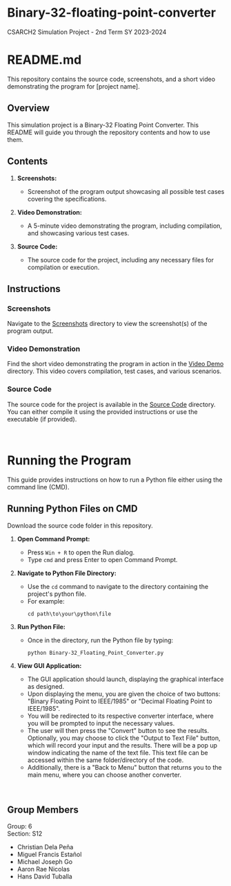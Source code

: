 # Binary-32-floating-point-converter
CSARCH2 Simulation Project - 2nd Term SY 2023-2024

# README.md

This repository contains the source code, screenshots, and a short video demonstrating the program for [project name].

## Overview

This simulation project is a Binary-32 Floating Point Converter. This README will guide you through the repository contents and how to use them.

## Contents

1. **Screenshots:** 
    - Screenshot of the program output showcasing all possible test cases covering the specifications.

2. **Video Demonstration:** 
    - A 5-minute video demonstrating the program, including compilation, and showcasing various test cases.

3. **Source Code:**
    - The source code for the project, including any necessary files for compilation or execution.

## Instructions

### Screenshots

Navigate to the [Screenshots](https://github.com/aaronnicolas/Binary-32-floating-point-converter/tree/main/screenshots) directory to view the screenshot(s) of the program output.

### Video Demonstration

Find the short video demonstrating the program in action in the [Video Demo](https://github.com/aaronnicolas/Binary-32-floating-point-converter/tree/main/video%20demo) directory. This video covers compilation, test cases, and various scenarios.

### Source Code

The source code for the project is available in the [Source Code](https://github.com/aaronnicolas/Binary-32-floating-point-converter/tree/main/source%20code) directory. You can either compile it using the provided instructions or use the executable (if provided).

<br />

# Running the Program
This guide provides instructions on how to run a Python file either using the command line (CMD).

## Running Python Files on CMD

Download the source code folder in this repository.

1. **Open Command Prompt:**
    - Press `Win + R` to open the Run dialog.
    - Type `cmd` and press Enter to open Command Prompt.

2. **Navigate to Python File Directory:**
    - Use the `cd` command to navigate to the directory containing the project's python file.
    - For example:
        ```
        cd path\to\your\python\file
        ```

3. **Run Python File:**
    - Once in the directory, run the Python file by typing:
        ```
        python Binary-32_Floating_Point_Converter.py
        ```

4. **View GUI Application:**
    - The GUI application should launch, displaying the graphical interface as designed.
    - Upon displaying the menu, you are given the choice of two buttons: "Binary Floating Point to IEEE/1985" or "Decimal Floating Point to IEEE/1985".
    - You will be redirected to its respective converter interface, where you will be prompted to input the necessary values.
    - The user will then press the "Convert" button to see the results. Optionally, you may choose to click the "Output to Text File" button, which will record your input and the results. There will be a pop up window indicating the name of the text file. This text file can be accessed within the same folder/directory of the code.
    - Additionally, there is a "Back to Menu" button that returns you to the main menu, where you can choose another converter.

<br />

## Group Members
Group: 6 <br />
Section: S12 <br />
- Christian Dela Peña
- Miguel Francis Estañol
- Michael Joseph Go
- Aaron Rae Nicolas
- Hans David Tuballa
